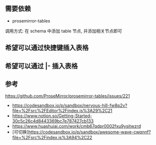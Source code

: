 
## 需要依赖

- prosemirror-tables

调用方式: 在 schema 中添加 table 节点, 并添加相关节点即可

## 希望可以通过快捷键插入表格

## 希望可以通过 |- 插入表格


## 参考

https://github.com/ProseMirror/prosemirror-tables/issues/221

- https://codesandbox.io/p/sandbox/nervous-hill-fw8p2v?file=%2Fsrc%2FEditor%2Findex.js%3A29%2C21
- https://www.notion.so/Getting-Started-30c5c26c4d8443369bc7e787427cb133
- https://www.huashuiai.com/work/cmb67qdpr0002fxu9ysitwzrd
- [可切换]https://codesandbox.io/p/sandbox/awesome-wave-cwqnnf?file=%2Fsrc%2Findex.js%3A94%2C22